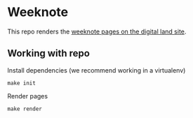 # Weeknote

This repo renders the [weeknote pages on the digital land site](https://digital-land.github.io/weeknote/).

## Working with repo

Install dependencies (we recommend working in a virtualenv)

    make init

Render pages

    make render

